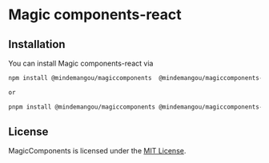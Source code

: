 # Magic components-react


## Installation

You can install Magic components-react via

```bash
npm install @mindemangou/magiccomponents  @mindemangou/magiccomponents-react 

or

pnpm install @mindemangou/magiccomponents @mindemangou/magiccomponents-react
```



## License

MagicComponents is licensed under the [MIT License](LICENSE).